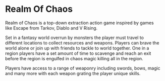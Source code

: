 # Realm Of Chaos
Realm of Chaos is a top-down extraction action game inspired by games like Escape from Tarkov, Diablo and V Rising. 

Set in a fantasy world overrun by monsters the player must travel to different locations to collect resources and weapons. Players can brave the world alone or join up with friends to tackle to world together. One in a region players have a set amount of time to scavenge and reach an exit before the region is engulfed in chaos magic killing all in the region.

Players have access to a range of weaponry including swords, bows, magic and many more with each weapon grating the player unique skills.
